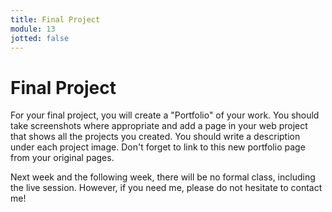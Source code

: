 ```yaml
---
title: Final Project
module: 13
jotted: false
---
```


# Final Project

For your final project, you will create a "Portfolio" of your work. You should take screenshots where appropriate and add a page in your web project that shows all the projects you created. You should write a description under each project image. Don't forget to link to this new portfolio page from your original pages.   

Next week and the following week, there will be no formal class, including the live session. However, if you need me, please do not hesitate to contact me!

